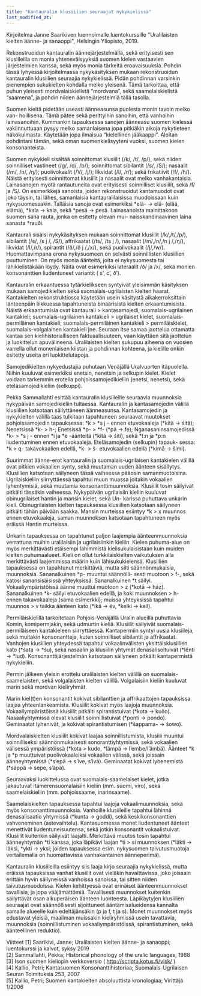 ```yaml
---
title: "Kantauralin klusiilien seuraajat nykykielissä"
last_modified_at:
---  
```


Kirjoitelma Janne Saarikiven luennoimalle luentokurssille "Uralilaisten kielten äänne- ja sanaoppi", Helsingin Yliopisto, 2019. 


Rekonstruoidun kantauralin äännejärjestelmällä, sekä erityisesti sen klusiileilla on
monia yhteneväisyyksiä suomen kielen vastaavien järjestelmien kanssa, sekä myös
monia tärkeitä eroavaisuuksia. Pohdin tässä lyhyessä kirjoitelmassa nykykäsityksen
mukaan rekonstruoidun kantauralin klusiilien seuraajia nykykielissä. Pidän 
pohdinnan varsinkin pienempien sukukielten kohdalla melko yleisenä. Tämä tarkoittaa, 
että puhun yleisesti mordvalaiskielistä “mordvana”, sekä saamelaiskielistä “saamena”,
ja pohdin niiden äännejärjestelmiä tällä tasolla.


Suomen kieltä pidetään useasti äänneasunsa puolesta monin tavoin melko van-
hoillisena. Tämä pätee sekä perittyihin sanoihin, että vanhoihin lainasanoihin. 
Kummankin tapauksessa sanojen äänneasu suomen kielessä vakiinnuttuaan pysyy 
melko samanlaisena jopa pitkiäkin aikoja nykytieteen näkökulmasta. Käytetään jopa
ilmaisua “kielellinen jääkaappi”. Aloitan pohdintani tämän, sekä oman 
suomenkielisyyteni vuoksi, suomen kielen konsonanteista.


Suomen nykykieli sisältää soinnittomat klusiilit (/k/, /t/, /p/), sekä niiden 
soinnilliset vastineet (/g/, /d/, /b/); soinnittomat sibilantit (/s/, /S/); nasaalit (/m/,
/n/, /ŋ/); puolivokaalit (/V/, /j/); likvidat (/l/, /r/); sekä frikatiivit (/f/, /h/).
Näistä erityisesti soinnittomat klusiilit ja nasaalit ovat melko vanhakantaisia. 
Lainasanojen myötä rantautuneita ovat erityisesti soinnilliset klusiilit, sekä /f/ ja /S/.
On esimerkkejä sanoista, joiden rekonstruoidut kantamuodot ovat joko täysin, tai
lähes, samanlaisia kantauralilaisissa muodoissaan kuin nykysuomessakin. Talläisia
sanoja ovat esimerkiksi *elä- → elä- (elää, elämä), *kala → kala, sekä *pesä →
pesä. Lainasanoista mainittakoon suomen sana rauta, jonka on esitetty olevan mui-
naisskandinaavinen laina sanasta *rauði.


Kantaurali sisälsi nykykäsityksen mukaan soinnittomat klusiilit (/k/,/t/,/p/),
sibilantit (/s/, /s j /, /S/), affrikaatat (/ts/, /ts j /), nasaalit (/m/,/n/,/n j /,/ŋ/), 
likvidat (/l/,/r/), spirantit (/ð/,/ð j /,/x/), sekä puolivokaalit (/j/,/w/). 
Huomattavimpana erona nykysuomeen on selvästi soinnillisten klusiilien puuttuminen. On
myös monia äänteitä, joita ei nykysuomesta tai lähikielistäkään löydy. Näitä ovat
esimerkiksi lateraalit /ð/ ja /x/, sekä monien konsonanttien liudentuneet variantit ( s’, c’, ð’).


Kantauralin erkaantuessa tytärkielikseen syntyivät yleisimmän käsityksen mukaan
 samojedikielten sekä suomalais-ugrilaisten kielten haarat. Kantakielten 
rekonstruktiossa käytetään usein käsitystä aikakerroksittain länteenpäin liikkuessa 
tapahtuneista binäärisistä kielten erkaantumisista. Näistä erkaantumisia ovat 
kantaurali > kantasamojedi, suomalais-ugrilainen kantakieli; suomalais-ugrilainen 
kantakieli > ugrilaiset kielet, suomalais-permiläinen kantakieli; suomalais-permiläinen 
kantakieli > permiläiskielet, suomalais-volgalainen kantakieli jne. Seuraan itse samaa
jaottelua ottamatta kantaa sen kielihistorialliseen faktuaalisuuteen, vaan käyttäen
sitä jaottelun ja luokittelun apuvälineenä. Uralilaisten kielten sukupuu aiheena on
vuosien varrella ollut monenlaisen kiistan ja pohdinnan kohteena, ja kielille onkin
esitetty useita eri luokittelutapoja.


Samojedikielten nykyedustajia puhutaan Venäjällä Uralvuorten itäpuolella. 
Niihin kuuluvat esimerkiksi enetsin, nenetsin ja selkupin kielet. Kielet voidaan 
tarkemmin erotella pohjoissamojedikieliin (enetsi, nenetsi), sekä eteläsamojedikieliin
(selkuppi).


Pekka Sammallahti esittää kantauralin klusiileille seuraavia muunnoksia 
nykypäivän samojedikieliin tultaessa. Kantauralin ja kantasamojedin välillä klusiilien
katsotaan säilyttäneen äänneasunsa. Kantasamojedin ja nykykielten välillä taas 
tulkitaan tapahtuneen seuraavat muutokset pohjoissamojedin tapauksessa: *k > *s j -
ennen etuvokaaleja (*kitä → śitä); Nenetsissä *k- > h-; Enetsissä *p- > *f- (*pä →
fe); Nganasaninsamojedissä *k- > *s j - ennen *i ja *e -äänteitä (*kitä → śiti), sekä
*t:n ja *p:n liudentuminen ennen etuvokaaleja. Eteläsamojedin (selkupin) tapauk-
sessa: *k > q- takavokaalien edellä, *k- > š- etuvokaalien edellä (*kimå → šimi).


Suurimmat äänne-erot kantauralin ja suomalais-ugrilaisen kantakielen välillä
ovat pitkien vokaalien synty, sekä muutaman uuden äänteen sisällytys. Klusiilien
katsotaan säilyneen tässä vaiheessa pääosin samanmuotoisina. Ugrilaiskieliin 
siirryttäessä tapahtui muun muassa joitakin vokaalien lyhentymisiä, sekä muutamia
konsonanttimuunnoksia. Klusiilit tosin säilyivät pitkälti tässäkin vaiheessa. 
Nykypäivän ugrilaisiin kieliin kuuluvat obinugrilaiset hantin ja mansin kielet, sekä Un-
karissa puhuttava unkarin kieli. Obinugrilaisten kielten tapauksessa klusiilien 
katsotaan säilyneen pitkälti tähän päivään saakka. Mansin murteissa esiintyy *k >
x muunnos ennen etuvokaaleja, saman muunnoksen katsotaan tapahtuneen myös
eräissä Hantin murteissa.


Unkarin tapauksessa on tapahtunut paljon laajempia äänteenmuunnoksia 
verrattuna muihin uralilaisiin ja ugrilaisiinkin kieliin. Kielen puhuma-alue on myös
merkittävästi etäisempi lähimmistä kielisukulaisistaan kuin muiden kielten 
puhumaalueet. Kieli on ollut turkkilaiskielten vaikutuksen alla merkittävästi laajemmissa
määrin kuin lähisukukielensä. Klusiilien tapauksessa on tapahtunut merkittäviä,
mutta silti säännönmukaisia, muunnoksia. Sananalkuinen *p- muuntui säännölli-
sesti muotoon > f-, sekä katosi sanansisäisissä yhteyksissä. Sananalkuinen *t säilyi.
Vokaaliympäristöissä äänne muuttui muotoon > z (*kotå → ház). Sananalkuinen
*k- säilyi etuvokaalien edellä, ja koki muunnoksen > h- ennen takavokaaleja (sama
esimerkki); muissa yhteyksissä tapahtui muunnos > v taikka äänteen kato (*ikä →
év, *kelki → kell).


Permiläiskielillä tarkoitetaan Pohjois-Venäjällä Uralin alueilla puhuttavia 
Komin, komipermjakin, sekä udmurtin kieliä. Klusiilit säilyivät suomalais-permiläiseen
kantakieleen siirryttäessä. Kantapermiin syntyi uusia klusiileja, sekä muitakin 
konsonantteja, kuten soinnilliset sibilantit ja affrikaatat. Vanhojen klusiilien 
yhteydessä tapahtui vokaalinvälisten yksittäisklusiilien kato (*śata → *śu), sekä nasaalin ja
klusiilin yhtymät denasalisoituivat (*lënti → *lud). Konsonanttijärjestelmän 
katsotaan säilyneen pitkälti kantapermistä nykykieliin.


Permin jälkeen yleisin erottelu uralilaisten kielten välillä on suomalais-saamelaisten,
sekä volgalaisten kielten välillä. Volgalaisiin kieliin kuuluvat marin sekä mordvan
kieliryhmät.


Marin kiel(t)en konsonantit kokivat sibilanttien ja affrikaattojen tapauksissa
laajaa yhteenlankeamista. Klusiilit kokivat myös laajoja muunnoksia. 
Vokaaliympäristöissä klusiilit pitkälti spirantistuivat (*kota → kuðo). Nasaaliyhtymissä 
olevat klusiilit soinnillistuivat (*ponti → pondo). Geminaatat lyhenivät, ja kokivat
spirantistumisen (*šappama- → šowo).


Mordvalaiskielten klusiilit kokivat laajaa soinnillistumista, klusiili muuntui 
soinnilliseksi säännönmukaisesti sonoranttiyhtymissä, sekä vokaalien välisessä 
ympäristöissä (*kota > kudo, *lämpä → l’embe/l’ämbä). Äänteet *k ja *p muuttuivat 
puolivokaaleiksi vokaalien välissä, sekä joissain äänneyhtymissä (*s’epä → s’ive, s’ivä).
Geminaatat kokivat lyhenemistä (*säppä → sepe, s’äpä).


Seuraavaksi luokittelussa ovat suomalais-saamelaiset kielet, jotka jakautuvat 
itämerensuomalaisiin kieliin (mm. suomi, viro), sekä saamelaiskieliin 
(mm. pohjoissaame, inarinsaame).


Saamelaiskielten tapauksessa tapahtui laajoja vokaalimuunnoksia, sekä myös
konsonanttimuunnoksia. Vanhoille klusiileille tapahtui lähinnä denasalisaatio 
yhtymissä (*kunta → goddi), sekä keskikonsonanttien vahveneminen (astevaihtelu).
Kantasuomessa monet liudentuneet äänteet menettivät liudentuneisuutensa, 
sekä jotkin konsonantit vokaalistuivat. Klusiilit kuitenkin säilyivät laajalti. 
Merkittävä muutos tosin tapahtui äänneyhtymän *ti kanssa, joka läpikävi laajan *ti > si
muunnoksen (*läkti → läksi, *ykti → yksi; joiden tapauksessa esim. nykysuomen
taivutusmuotoja vertailemalla on huomattavissa vanhakantainen äänneperimä).


Kantauralin klusiileilla esiintyy siis laaja kirjo seuraajia nykykielissä, mutta
eräissä tapauksissa vanhat klusiilit ovat vieläkin havaittavissa, joko joissain 
erittäin hyvin säilyneissä vanhoissa sanoissa, tai sitten niiden taivutusmuodoissa. 
Kielen kehittyessä ovat erinäiset äänteenmuunnokset tavallisia, ja jopa vääjämättömiä.
Tavallisesti muunnokset kuitenkin säilyttävät osan alkuperäisen äänteen luonteesta.
Läpikäytyjen klusiilien seuraajat ovat säännöllisesti sijoittuneet 
ääntämisalueidensa kannalta samalle alueelle kuin edeltäjänsäkin (p ja f, t ja s). Monet muunnokset
myös edustavat yleisiä, maailman muissakin kieliryhmissä usein tavattavia, 
muunnoksia (soinnillistuminen vokaaliympäristöissä, spirantistuminen, sekä äänteellinen
reduktio).

Viitteet
[1] Saarikivi, Janne; Uralilaisten kielten äänne- ja sanaoppi; luentokurssi ja kalvot,
syksy 2019 <br/>
[2] Sammallahti, Pekka; Historical phonology of the uralic languages, 1988 <br/>
[3] Ison suomen kieliopin verkkoversio ( http://scripta.kotus.fi/visk/ ) <br/>
[4] Kallio, Petri; Kantasuomen Konsonanttihistoriaa; Suomalais-Ugrilaisen Seuran
Toimituksia 253, 2007 <br/>
[5] Kallio, Petri; Suomen kantakielten absoluuttista kronologiaa; Virittäjä 1/2006
